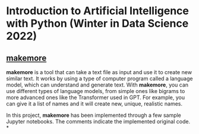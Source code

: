 # Introduction to Artificial Intelligence with Python (Winter in Data Science 2022)





## [makemore](https://github.com/karpathy/makemore/blob/master/makemore.py)
**makemore** is a tool that can take a text file as input and use it to create new similar text. It works by using a type of computer program called a language model, which can understand and generate text. With **makemore**, you can use different types of language models, from simple ones like bigrams to more advanced ones like the Transformer used in GPT. For example, you can give it a list of names and it will create new, unique, realistic names.

In this project, **makemore** has been implemented through a few sample Jupyter notebooks. The comments indicate the implemented original code.
* 
